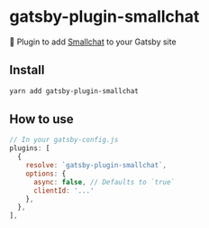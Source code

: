 # gatsby-plugin-smallchat

💬 Plugin to add [Smallchat](https://small.chat) to your Gatsby site

## Install

```sh
yarn add gatsby-plugin-smallchat
```

## How to use

```js
// In your gatsby-config.js
plugins: [
  {
    resolve: `gatsby-plugin-smallchat`,
    options: {
      async: false, // Defaults to `true`
      clientId: '...'
    },
  },
],
```
